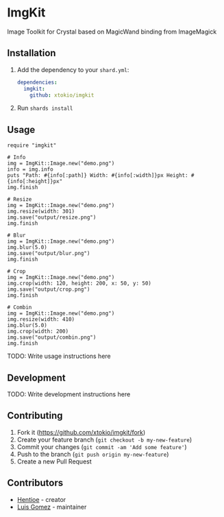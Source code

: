 # ImgKit

Image Toolkit for Crystal based on MagicWand binding from ImageMagick

## Installation

1. Add the dependency to your `shard.yml`:

   ```yaml
   dependencies:
     imgkit:
       github: xtokio/imgkit
   ```

2. Run `shards install`

## Usage

```crystal
require "imgkit"

# Info
img = ImgKit::Image.new("demo.png")
info = img.info
puts "Path: #{info[:path]} Width: #{info[:width]}px Height: #{info[:height]}px"
img.finish

# Resize
img = ImgKit::Image.new("demo.png")
img.resize(width: 301)
img.save("output/resize.png")
img.finish

# Blur
img = ImgKit::Image.new("demo.png")
img.blur(5.0)
img.save("output/blur.png")
img.finish

# Crop
img = ImgKit::Image.new("demo.png")
img.crop(width: 120, height: 200, x: 50, y: 50)
img.save("output/crop.png")
img.finish

# Combin
img = ImgKit::Image.new("demo.png")
img.resize(width: 410)
img.blur(5.0)
img.crop(width: 200)
img.save("output/combin.png")
img.finish
```

TODO: Write usage instructions here

## Development

TODO: Write development instructions here

## Contributing

1. Fork it (<https://github.com/xtokio/imgkit/fork>)
2. Create your feature branch (`git checkout -b my-new-feature`)
3. Commit your changes (`git commit -am 'Add some feature'`)
4. Push to the branch (`git push origin my-new-feature`)
5. Create a new Pull Request

## Contributors

- [Hentioe](https://github.com/Hentioe) - creator
- [Luis Gomez](https://github.com/xtokio) - maintainer
